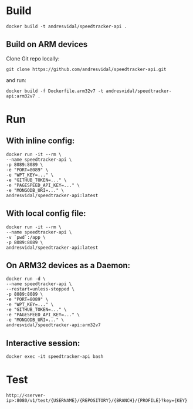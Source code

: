 # Build

    docker build -t andresvidal/speedtracker-api .

## Build on ARM devices

Clone Git repo locally:

    git clone https://github.com/andresvidal/speedtracker-api.git
    
and run:

    docker build -f Dockerfile.arm32v7 -t andresvidal/speedtracker-api:arm32v7 .

# Run

## With inline config:

    docker run -it --rm \
    --name speedtracker-api \
    -p 8089:8089 \
    -e "PORT=8089" \
    -e "WPT_KEY=..." \
    -e "GITHUB_TOKEN=..." \
    -e "PAGESPEED_API_KEY=..." \
    -e "MONGODB_URI=..." \
    andresvidal/speedtracker-api:latest

## With local config file:

    docker run -it --rm \
    --name speedtracker-api \
    -v `pwd`:/app \
    -p 8089:8089 \
    andresvidal/speedtracker-api:latest

## On ARM32 devices as a Daemon:

    docker run -d \
    --name speedtracker-api \
    --restart=unless-stopped \
    -p 8089:8089 \
    -e "PORT=8089" \
    -e "WPT_KEY=..." \
    -e "GITHUB_TOKEN=..." \
    -e "PAGESPEED_API_KEY=..." \
    -e "MONGODB_URI=..." \
    andresvidal/speedtracker-api:arm32v7

## Interactive session:

    docker exec -it speedtracker-api bash

# Test 

    http://<server-ip>:8080/v1/test/{USERNAME}/{REPOSITORY}/{BRANCH}/{PROFILE}?key={KEY}